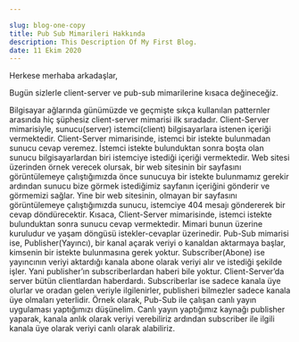```yaml
---

slug: blog-one-copy
title: Pub Sub Mimarileri Hakkında
description: This Description Of My First Blog.
date: 11 Ekim 2020
---
```


Herkese merhaba arkadaşlar,

<p>Bugün sizlerle client-server ve pub-sub mimarilerine kısaca değineceğiz.</p>
Bilgisayar ağlarında günümüzde ve geçmişte sıkça kullanılan patternler arasında hiç şüphesiz client-server mimarisi ilk sıradadır. Client-Server mimarisiyle, sunucu(server) istemci(client) bilgisayarlara istenen içeriği vermektedir.
Client-Server mimarisinde, istemci bir istekte bulunmadan sunucu cevap veremez. İstemci istekte bulunduktan sonra boşta olan sunucu bilgisayarlardan biri istemciye istediği içeriği vermektedir. Web sitesi üzerinden örnek verecek olursak, bir web sitesinin bir sayfasını görüntülemeye çalıştığımızda önce sunucuya bir istekte bulunmamız gerekir ardından sunucu bize görmek istediğimiz sayfanın içeriğini gönderir ve görmemizi sağlar. Yine bir web sitesinin, olmayan bir sayfasını görüntülemeye çalıştığımızda sunucu, istemciye 404 mesajı göndererek bir cevap döndürecektir.
Kısaca, Client-Server mimarisinde, istemci istekte bulunduktan sonra sunucu cevap vermektedir. Mimari bunun üzerine kuruludur ve yaşam döngüsü istekler-cevaplar üzerinedir.
Pub-Sub mimarisi ise, Publisher(Yayıncı), bir kanal açarak veriyi o kanaldan aktarmaya başlar, kimsenin bir istekte bulunmasına gerek yoktur. Subscriber(Abone) ise yayıncının veriyi aktardığı kanala abone olarak veriyi alır ve istediği şekilde işler. Yani publisher’ın subscriberlardan haberi bile yoktur. Client-Server’da server bütün clientlardan haberdardı. Subscriberlar ise sadece kanala üye olurlar ve oradan gelen veriyle ilgilenirler, publisheri bilmezler sadece kanala üye olmaları yeterlidir.
Örnek olarak, Pub-Sub ile çalışan canlı yayın uygulaması yaptığımızı düşünelim. Canlı yayın yaptığımız kaynağı publisher yaparak, kanala anlık olarak veriyi verebiliriz ardından subscriber ile ilgili kanala üye olarak veriyi canlı olarak alabiliriz.